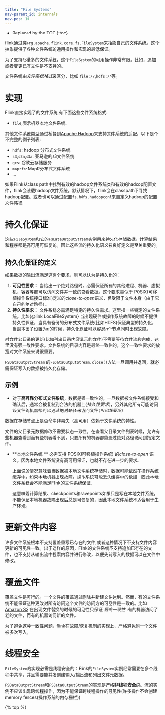 ```yaml
---
title: "File Systems"
nav-parent_id: internals
nav-pos: 10
---
```

<!--
Licensed to the Apache Software Foundation (ASF) under one
or more contributor license agreements.  See the NOTICE file
distributed with this work for additional information
regarding copyright ownership.  The ASF licenses this file
to you under the Apache License, Version 2.0 (the
"License"); you may not use this file except in compliance
with the License.  You may obtain a copy of the License at

  http://www.apache.org/licenses/LICENSE-2.0

Unless required by applicable law or agreed to in writing,
software distributed under the License is distributed on an
"AS IS" BASIS, WITHOUT WARRANTIES OR CONDITIONS OF ANY
KIND, either express or implied.  See the License for the
specific language governing permissions and limitations
under the License.
-->

* Replaced by the TOC
{:toc}

flink通过类`org.apache.flink.core.fs.FileSystem`来抽象自己的文件系统。这个抽象提供了各种文件系统的通用操作和实现的最低保证。

为了支持尽量多的文件系统，这个`FileSystem`的可用操作非常有限。比如，追加或者变更已有文件是不支持的。

文件系统由*文件系统格式*来区分，比如 `file://`,`hdfs://`等。

# 实现

Flink直接实现了的文件系统,有下面这些文件系统格式:
  - `file`,表示机器本地文件系统.
 
其他文件系统类型通过桥接到[Apache Hadoop](https://hadoop.apache.org/)来支持文件系统的适配。以下是个不完整的例子列表:
  - `hdfs`: hadoop 分布式文件系统
  - `s3`,`s3n`,`s3a`: 亚马逊的s3文件系统
  - `gcs`: 谷歌云存储服务
  - `maprfs`: MapR分布式文件系统
  - ...

如果Flink从class path中找到有效的hadoop文件系统类和有效的hadoop配置文件，flink会装载hadoop文件系统。默认情况下，flink会在classpath下寻找hadoop配置。或者也可以通过配置`fs.hdfs.hadoopconf`来自定义hadoop的配置文件路径.

# 持久化保证

这些`FileSystem`和它的`FsDataOutputStream`实例用来持久化存储数据，计算结果和程序都是高可用可恢复的。因此这些流的持久化语义被良好定义是至关重要的。

## 持久化保证的定义

如果数据的输出流满足这两个要求，则可以认为是持久化的：

  1. **可见性要求：** 当给出一个绝对路径时，必需保证所有的其他进程、机器、虚拟机、容器等都可以访问文件并一致的查看数据。这个要求类似于 POSIX(可移植操作系统接口标准)定义的*close-to-open*语义，但受限于文件本身（由于它自己的绝对路径）。
  2. **持久性要求：** 文件系统必需满足特定的持久性需求。这里指一些特定的文件系统。比如{@link LocalFileSystem} 当出现硬件或操作系统故障的时候不提供持久性保证，当具有备份的分布式文件系统(比如HDFS)保证典型的持久化，当副本因子设置为*n*的时候，持久化保证可以容忍*n*个节点同时出现故障。

对文件父目录的更新(比如列出目录内容显示的文件)不需要等待文件流的完成，这里没有强一致性要求。文件系统的目录内容是最终一致性的，这个一致性要求的放宽对文件系统来说很重要。

 `FSDataOutputStream` 的`FSDataOutputStream.close()`方法一旦调用并返回，就必需保证写入的数据被持久化存储。

## 示例
  - 对于**高可靠分布式文件系统**，数据是强一致性的，一旦数据被文件系统接受和确认后，通常会被复制到合法的机器上(*持久性要求*），另外其他所有可能访问该文件的机器都可以通过绝对路径来访问文件(*可见性要求*)
  
  数据在存储节点上是否命中非易失（高可用）依赖于文件系统的特性。
  
  文件的父目录元数据修改不需要状态一致性。在查看父目录文件列表时候，允许有些机器查看到而有些机器看不到，只要所有的机器都能通过绝对路径访问到指定文件。
    
  - **本地文件系统 ** 必需支持 POSIX(可移植操作系统) 的*close-to-open* 语义。因为本地文件系统没有高可用保证，也就不存在进一步的要求。
  
    上面说的情况意味着当数据被本地文件系统存储时，数据可能依然在操作系统缓存中。如果本地机器出现故障，操作系统可能丢失缓存中的数据，因此本地文件系统会不能满足Flink的文件系统保证.
    
    这意味着计算结果、checkpoints和savepoints如果只是写在本地文件系统，不能保证本地机器故障出现后总是可恢复的，因此本地文件系统不适合用于生产环境。
     

# 更新文件内容

许多文件系统根本不支持覆盖重写已存在的文件,或者这种情况下不支持文件内容更新的可见性一致。出于这样的原因，Flink的文件系统不支持追加已存在的文件，也不支持从输出流中搜索内容并进行修改，以便先前写入的数据可以在文件中修改。

# 覆盖文件

覆盖文件是可行的。一个文件的覆盖通过删除并新建文件达到。然而，有的文件系统不能保证这种更改对所有访问这个文件的访问方的可见性是一致的。比如[Amazon S3](https://aws.amazon.com/documentation/s3/) 在出现文件替换的时候的可见性只保证 *最终一致性* :有的机器访问了老的文件，而有的机器访问新的文件。

为了避免这种一致性问题，flink在故障/恢复机制的实现上，严格避免同一个文件被多次写入。

# 线程安全
`FileSystem`的实现必需是线程安全的：Flink的`FileSystem`实例经常需要在多个线程中共享，并且需要能并发创建输入/输出流和列出文件元数据。

`FSDataOutputStream`和`FSDataOutputStream`的实现是严格**非线程安全**的。流的实例不应该出现跨线程操作，因为不能保证跨线程操作的可见性(许多操作不会创建memory fences(操作系统的内存栅栏))

{% top %}
